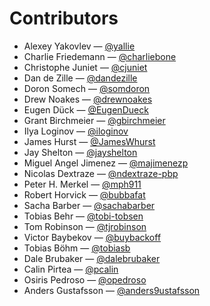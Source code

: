 Contributors
===

* Alexey Yakovlev &mdash; [@yallie](https://github.com/yallie)
* Charlie Friedemann &mdash; [@charliebone](https://github.com/charliebone)
* Christophe Juniet &mdash; [@cjuniet](https://github.com/cjuniet)
* Dan de Zille &mdash; [@dandezille](https://github.com/dandezille)
* Doron Somech &mdash; [@somdoron](https://github.com/somdoron)
* Drew Noakes &mdash; [@drewnoakes](https://github.com/drewnoakes)
* Eugen Dück &mdash; [@EugenDueck](https://github.com/EugenDueck)
* Grant Birchmeier &mdash; [@gbirchmeier](https://github.com/gbirchmeier)
* Ilya Loginov &mdash; [@iloginov](https://github.com/iloginov)
* James Hurst &mdash; [@JamesWhurst](https://github.com/JamesWhurst)
* Jay Shelton &mdash; [@jayshelton](https://github.com/jayshelton)
* Miguel Angel Jimenez &mdash; [@majimenezp](https://github.com/majimenezp)
* Nicolas Dextraze &mdash; [@ndextraze-pbp](https://github.com/ndextraze-pbp)
* Peter H. Merkel &mdash; [@mph911](https://github.com/mph911)
* Robert Horvick &mdash; [@bubbafat](https://github.com/bubbafat)
* Sacha Barber &mdash; [@sachabarber](https://github.com/sachabarber)
* Tobias Behr &mdash; [@tobi-tobsen](https://github.com/tobi-tobsen)
* Tom Robinson &mdash; [@tjrobinson](https://github.com/tjrobinson)
* Victor Baybekov &mdash; [@buybackoff](https://github.com/buybackoff)
* Tobias Böhm &mdash; [@tobiasb](https://github.com/tobiasb)
* Dale Brubaker &mdash; [@dalebrubaker](https://github.com/dalebrubaker)
* Calin Pirtea &mdash; [@pcalin](https://github.com/pcalin)
* Osiris Pedroso &mdash; [@opedroso](https://github.com/opedroso)
* Anders Gustafsson &mdash; [@anders9ustafsson](https://github.com/anders9ustafsson)
